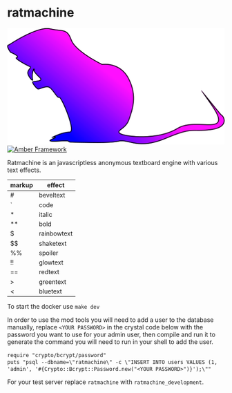 # ratmachine

![Logo](res/logo.png)  
[![Amber Framework](https://img.shields.io/badge/using-amber_framework-orange.svg)](https://amberframework.org)

Ratmachine is an javascriptless anonymous textboard engine with various text effects.  

| markup |   effect    |
|--------|-------------|
|   #    | beveltext   |
|   `    | code        |
|   *    | italic      |
|   **   | bold        |
|   $    | rainbowtext |
|   $$   | shaketext   |
|   %%   | spoiler     |
|   !!   | glowtext    |
|   ==   | redtext     |
|   >    | greentext   |
|   <    | bluetext    |

To start the docker use `make dev`  

In order to use the mod tools you will need to add a user to the database manually, replace `<YOUR PASSWORD>` in the crystal code below with the password you want to use for your admin user, then compile and run it to generate the command you will need to run in your shell to add the user.
```
require "crypto/bcrypt/password"
puts "psql --dbname=\"ratmachine\" -c \"INSERT INTO users VALUES (1, 'admin', '#{Crypto::Bcrypt::Password.new("<YOUR PASSWORD>")}');\""
```
For your test server replace `ratmachine` with `ratmachine_development`.
